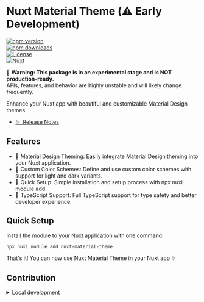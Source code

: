 <!--
Get your module up and running quickly.

Find and replace all on all files (CMD+SHIFT+F):
- Name: My Module
- Package name: my-module
- Description: My new Nuxt module
-->

<!--  
🚧 This package is in **very early development**.  
Expect **breaking changes**, incomplete features, and rapid iteration.  
Nothing is stable yet – use at your own risk!  
-->

# Nuxt Material Theme (⚠️ Early Development)

[![npm version][npm-version-src]][npm-version-href]  
[![npm downloads][npm-downloads-src]][npm-downloads-href]  
[![License][license-src]][license-href]  
[![Nuxt][nuxt-src]][nuxt-href]

🚨 **Warning: This package is in an experimental stage and is NOT production-ready.**  
APIs, features, and behavior are highly unstable and will likely change frequently.

Enhance your Nuxt app with beautiful and customizable Material Design themes.

- [✨ &nbsp;Release Notes](/CHANGELOG.md)

<!-- - [🏀 Online playground](https://stackblitz.com/github/your-org/my-module?file=playground%2Fapp.vue) -->  
<!-- - [📖 &nbsp;Documentation](https://example.com) -->  

## Features

<!-- Highlight some of the features your module provide here -->

- 🎨 Material Design Theming: Easily integrate Material Design theming into your Nuxt application.
- 🌈 Custom Color Schemes: Define and use custom color schemes with support for light and dark variants.
- 🚀 Quick Setup: Simple installation and setup process with npx nuxi module add.
- 📜 TypeScript Support: Full TypeScript support for type safety and better developer experience.

## Quick Setup

Install the module to your Nuxt application with one command:

```bash
npx nuxi module add nuxt-material-theme
```

That's it! You can now use Nuxt Material Theme in your Nuxt app ✨

## Contribution

<details>
  <summary>Local development</summary>

  ```bash
  # Install dependencies
  npm install
  
  # Generate type stubs
  npm run dev:prepare
  
  # Develop with the playground
  npm run dev
  
  # Build the playground
  npm run dev:build
  
  # Run ESLint
  npm run lint
  
  # Run Vitest
  npm run test
  npm run test:watch
  
  # Release new version
  npm run release
  ```

</details>


<!-- Badges -->

[npm-version-src]: https://img.shields.io/npm/v/my-module/latest.svg?style=flat&colorA=020420&colorB=00DC82

[npm-version-href]: https://npmjs.com/package/my-module

[npm-downloads-src]: https://img.shields.io/npm/dm/my-module.svg?style=flat&colorA=020420&colorB=00DC82

[npm-downloads-href]: https://npm.chart.dev/my-module

[license-src]: https://img.shields.io/npm/l/my-module.svg?style=flat&colorA=020420&colorB=00DC82

[license-href]: https://npmjs.com/package/my-module

[nuxt-src]: https://img.shields.io/badge/Nuxt-020420?logo=nuxt.js

[nuxt-href]: https://nuxt.com
